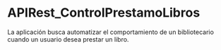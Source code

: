 # APIRest_ControlPrestamoLibros
La aplicación busca automatizar el comportamiento de un bibliotecario cuando un usuario desea prestar un libro.
